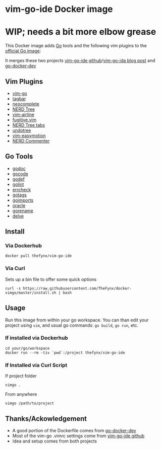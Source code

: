 # vim-go-ide Docker image

# WIP; needs a bit more elbow grease

This Docker image adds [Go](https://golang.org/) tools and the following vim plugins to the [official Go image](https://registry.hub.docker.com/_/golang/):

It merges these two projects [vim-go-ide github](https://github.com/farazdagi/vim-go-ide)/[vim-go-ida blog post](http://farazdagi.com/blog/2015/vim-as-golang-ide/) and [go-docker-dev](https://github.com/mbrt/go-docker-dev)

## Vim Plugins

* [vim-go](https://github.com/fatih/vim-go)
* [tagbar](https://github.com/majutsushi/tagbar)
* [neocomplete](https://github.com/Shougo/neocomplete)
* [NERD Tree](https://github.com/scrooloose/nerdtree)
* [vim-airline](https://github.com/bling/vim-airline)
* [fugitive.vim](https://github.com/tpope/vim-fugitive)
* [NERD Tree tabs](https://github.com/jistr/vim-nerdtree-tabs)
* [undotree](https://github.com/mbbill/undotree)
* [vim-easymotion](https://github.com/Lokaltog/vim-easymotion)
* [NERD Commenter](https://github.com/scrooloose/nerdcommenter)

## Go Tools

* [godoc](https://godoc.org/golang.org/x/tools/cmd/godoc)
* [gocode](https://github.com/nsf/gocode)
* [godef](https://github.com/rogpeppe/godef)
* [golint](https://github.com/golang/lint/golint)
* [errcheck](https://github.com/kisielk/errcheck)
* [gotags](https://github.com/jstemmer/gotags)
* [goimports](https://godoc.org/golang.org/x/tools/cmd/goimports)
* [oracle](https://godoc.org/golang.org/x/tools/cmd/oracle)
* [gorename](https://godoc.org/golang.org/x/tools/cmd/gorename)
* [delve](https://github.com/derekparker/delve)

## Install

### Via Dockerhub

`docker pull thefynx/vim-go-ide`

### Via Curl

Sets up a bin file to offer some quick options

`curl -s https://raw.githubusercontent.com/TheFynx/docker-vimgo/master/install.sh | bash`

## Usage

Run this image from within your go workspace. You can than edit your project using `vim`, and usual go commands: `go build`, `go run`, etc.

### If installed via Dockerhub

```
cd your/go/workspace
docker run --rm -tiv `pwd`:/project thefynx/vim-go-ide
```

### If Installed via Curl Script

If project folder
```
vimgo .
```

From anywhere
```
vimgo /path/to/project
```

## Thanks/Ackowledgement
* A good portion of the Dockerfile comes from [go-docker-dev](https://github.com/mbrt/go-docker-dev)
* Most of the vim-go .vimrc settings come from [vim-go-ide github](https://github.com/farazdagi/vim-go-ide)
* Idea and setup comes from both projects

